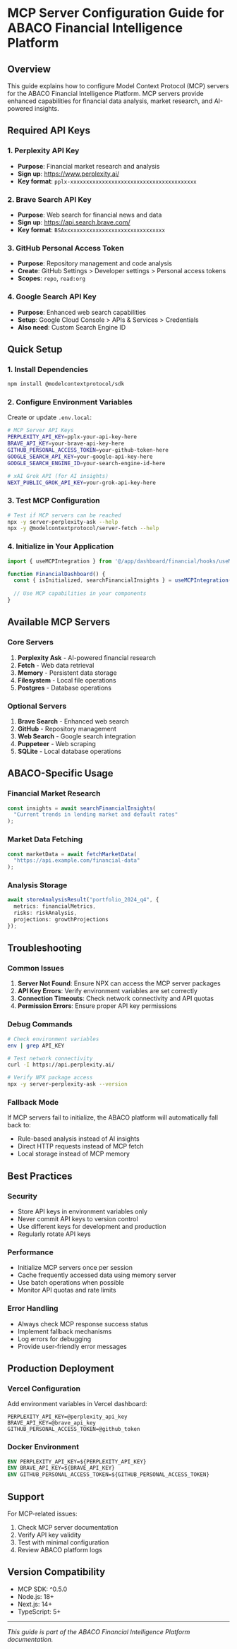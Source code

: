 # MCP Server Configuration Guide for ABACO Financial Intelligence Platform

## Overview

This guide explains how to configure Model Context Protocol (MCP) servers for the ABACO Financial Intelligence Platform. MCP servers provide enhanced capabilities for financial data analysis, market research, and AI-powered insights.

## Required API Keys

### 1. Perplexity API Key
- **Purpose**: Financial market research and analysis
- **Sign up**: https://www.perplexity.ai/
- **Key format**: `pplx-xxxxxxxxxxxxxxxxxxxxxxxxxxxxxxxxxxxxxxxx`

### 2. Brave Search API Key
- **Purpose**: Web search for financial news and data
- **Sign up**: https://api.search.brave.com/
- **Key format**: `BSAxxxxxxxxxxxxxxxxxxxxxxxxxxxxxxxx`

### 3. GitHub Personal Access Token
- **Purpose**: Repository management and code analysis
- **Create**: GitHub Settings > Developer settings > Personal access tokens
- **Scopes**: `repo`, `read:org`

### 4. Google Search API Key
- **Purpose**: Enhanced web search capabilities
- **Setup**: Google Cloud Console > APIs & Services > Credentials
- **Also need**: Custom Search Engine ID

## Quick Setup

### 1. Install Dependencies

```bash
npm install @modelcontextprotocol/sdk
```

### 2. Configure Environment Variables

Create or update `.env.local`:

```bash
# MCP Server API Keys
PERPLEXITY_API_KEY=pplx-your-api-key-here
BRAVE_API_KEY=your-brave-api-key-here
GITHUB_PERSONAL_ACCESS_TOKEN=your-github-token-here
GOOGLE_SEARCH_API_KEY=your-google-api-key-here
GOOGLE_SEARCH_ENGINE_ID=your-search-engine-id-here

# xAI Grok API (for AI insights)
NEXT_PUBLIC_GROK_API_KEY=your-grok-api-key-here
```

### 3. Test MCP Configuration

```bash
# Test if MCP servers can be reached
npx -y server-perplexity-ask --help
npx -y @modelcontextprotocol/server-fetch --help
```

### 4. Initialize in Your Application

```typescript
import { useMCPIntegration } from '@/app/dashboard/financial/hooks/useMCPIntegration';

function FinancialDashboard() {
  const { isInitialized, searchFinancialInsights } = useMCPIntegration();
  
  // Use MCP capabilities in your components
}
```

## Available MCP Servers

### Core Servers

1. **Perplexity Ask** - AI-powered financial research
2. **Fetch** - Web data retrieval
3. **Memory** - Persistent data storage
4. **Filesystem** - Local file operations
5. **Postgres** - Database operations

### Optional Servers

1. **Brave Search** - Enhanced web search
2. **GitHub** - Repository management
3. **Web Search** - Google search integration
4. **Puppeteer** - Web scraping
5. **SQLite** - Local database operations

## ABACO-Specific Usage

### Financial Market Research

```typescript
const insights = await searchFinancialInsights(
  "Current trends in lending market and default rates"
);
```

### Market Data Fetching

```typescript
const marketData = await fetchMarketData(
  "https://api.example.com/financial-data"
);
```

### Analysis Storage

```typescript
await storeAnalysisResult("portfolio_2024_q4", {
  metrics: financialMetrics,
  risks: riskAnalysis,
  projections: growthProjections
});
```

## Troubleshooting

### Common Issues

1. **Server Not Found**: Ensure NPX can access the MCP server packages
2. **API Key Errors**: Verify environment variables are set correctly
3. **Connection Timeouts**: Check network connectivity and API quotas
4. **Permission Errors**: Ensure proper API key permissions

### Debug Commands

```bash
# Check environment variables
env | grep API_KEY

# Test network connectivity
curl -I https://api.perplexity.ai/

# Verify NPX package access
npx -y server-perplexity-ask --version
```

### Fallback Mode

If MCP servers fail to initialize, the ABACO platform will automatically fall back to:
- Rule-based analysis instead of AI insights
- Direct HTTP requests instead of MCP fetch
- Local storage instead of MCP memory

## Best Practices

### Security

- Store API keys in environment variables only
- Never commit API keys to version control
- Use different keys for development and production
- Regularly rotate API keys

### Performance

- Initialize MCP servers once per session
- Cache frequently accessed data using memory server
- Use batch operations when possible
- Monitor API quotas and rate limits

### Error Handling

- Always check MCP response success status
- Implement fallback mechanisms
- Log errors for debugging
- Provide user-friendly error messages

## Production Deployment

### Vercel Configuration

Add environment variables in Vercel dashboard:

```
PERPLEXITY_API_KEY=@perplexity_api_key
BRAVE_API_KEY=@brave_api_key
GITHUB_PERSONAL_ACCESS_TOKEN=@github_token
```

### Docker Environment

```dockerfile
ENV PERPLEXITY_API_KEY=${PERPLEXITY_API_KEY}
ENV BRAVE_API_KEY=${BRAVE_API_KEY}
ENV GITHUB_PERSONAL_ACCESS_TOKEN=${GITHUB_PERSONAL_ACCESS_TOKEN}
```

## Support

For MCP-related issues:
1. Check MCP server documentation
2. Verify API key validity
3. Test with minimal configuration
4. Review ABACO platform logs

## Version Compatibility

- MCP SDK: ^0.5.0
- Node.js: 18+
- Next.js: 14+
- TypeScript: 5+

---

*This guide is part of the ABACO Financial Intelligence Platform documentation.*
